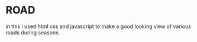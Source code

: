 # ROAD
in this i used html css and javascript to make a good looking view of various roads during seasons
